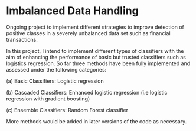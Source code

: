 # Imbalanced Data Handling
Ongoing project to implement different strategies to improve detection of positive classes in a severely unbalanced data set such as financial transactions.

In this project, I intend to implement different types of classifiers with the aim of enhancing the performance of basic but trusted classifiers such as logistics regression. So far three methods have been fully implemented and assessed under the following categories:

(a) Basic Classifiers: Logistic regression

(b) Cascaded Classifiers: Enhanced logistic regression (i.e logistic regression with gradient boosting)

(c) Ensemble Classifiers: Random Forest classifier


More methods would be added in later versions of the code as necessary.
